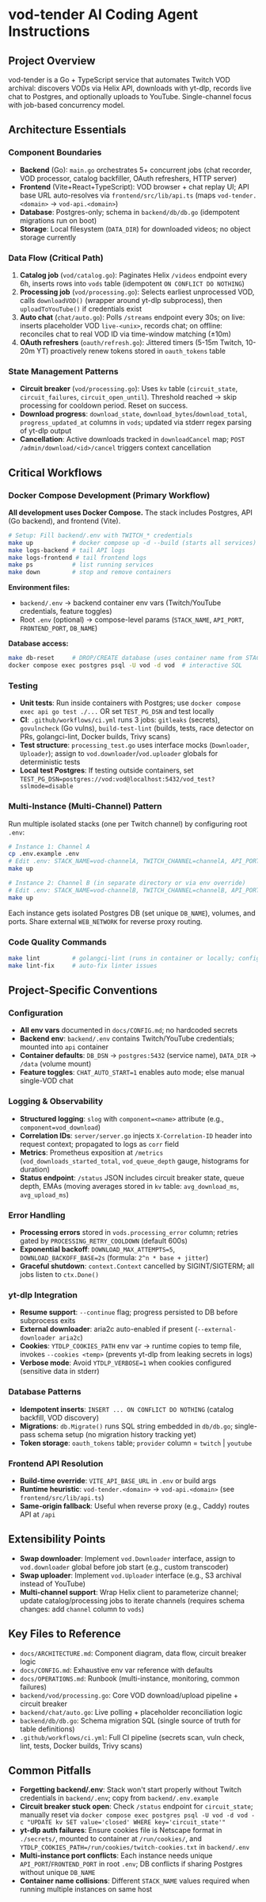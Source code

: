 # vod-tender AI Coding Agent Instructions

## Project Overview

vod-tender is a Go + TypeScript service that automates Twitch VOD archival: discovers VODs via Helix API, downloads with yt-dlp, records live chat to Postgres, and optionally uploads to YouTube. Single-channel focus with job-based concurrency model.

## Architecture Essentials

### Component Boundaries

- **Backend** (Go): `main.go` orchestrates 5+ concurrent jobs (chat recorder, VOD processor, catalog backfiller, OAuth refreshers, HTTP server)
- **Frontend** (Vite+React+TypeScript): VOD browser + chat replay UI; API base URL auto-resolves via `frontend/src/lib/api.ts` (maps `vod-tender.<domain>` → `vod-api.<domain>`)
- **Database**: Postgres-only; schema in `backend/db/db.go` (idempotent migrations run on boot)
- **Storage**: Local filesystem (`DATA_DIR`) for downloaded videos; no object storage currently

### Data Flow (Critical Path)

1. **Catalog job** (`vod/catalog.go`): Paginates Helix `/videos` endpoint every 6h, inserts rows into `vods` table (idempotent `ON CONFLICT DO NOTHING`)
2. **Processing job** (`vod/processing.go`): Selects earliest unprocessed VOD, calls `downloadVOD()` (wrapper around yt-dlp subprocess), then `uploadToYouTube()` if credentials exist
3. **Auto chat** (`chat/auto.go`): Polls `/streams` endpoint every 30s; on live: inserts placeholder VOD `live-<unix>`, records chat; on offline: reconciles chat to real VOD ID via time-window matching (±10m)
4. **OAuth refreshers** (`oauth/refresh.go`): Jittered timers (5-15m Twitch, 10-20m YT) proactively renew tokens stored in `oauth_tokens` table

### State Management Patterns

- **Circuit breaker** (`vod/processing.go`): Uses `kv` table (`circuit_state`, `circuit_failures`, `circuit_open_until`). Threshold reached → skip processing for cooldown period. Reset on success.
- **Download progress**: `download_state`, `download_bytes`/`download_total`, `progress_updated_at` columns in `vods`; updated via stderr regex parsing of yt-dlp output
- **Cancellation**: Active downloads tracked in `downloadCancel` map; `POST /admin/download/<id>/cancel` triggers context cancellation

## Critical Workflows

### Docker Compose Development (Primary Workflow)

**All development uses Docker Compose.** The stack includes Postgres, API (Go backend), and frontend (Vite).

```bash
# Setup: Fill backend/.env with TWITCH_* credentials
make up           # docker compose up -d --build (starts all services)
make logs-backend # tail API logs
make logs-frontend # tail frontend logs
make ps           # list running services
make down         # stop and remove containers
```

**Environment files:**

- `backend/.env` → backend container env vars (Twitch/YouTube credentials, feature toggles)
- Root `.env` (optional) → compose-level params (`STACK_NAME`, `API_PORT`, `FRONTEND_PORT`, `DB_NAME`)

**Database access:**

```bash
make db-reset     # DROP/CREATE database (uses container name from STACK_NAME)
docker compose exec postgres psql -U vod -d vod  # interactive SQL
```

### Testing

- **Unit tests**: Run inside containers with Postgres; use `docker compose exec api go test ./...` OR set `TEST_PG_DSN` and test locally
- **CI**: `.github/workflows/ci.yml` runs 3 jobs: `gitleaks` (secrets), `govulncheck` (Go vulns), `build-test-lint` (builds, tests, race detector on PRs, golangci-lint, Docker builds, Trivy scans)
- **Test structure**: `processing_test.go` uses interface mocks (`Downloader`, `Uploader`); assign to `vod.downloader`/`vod.uploader` globals for deterministic tests
- **Local test Postgres**: If testing outside containers, set `TEST_PG_DSN=postgres://vod:vod@localhost:5432/vod_test?sslmode=disable`

### Multi-Instance (Multi-Channel) Pattern

Run multiple isolated stacks (one per Twitch channel) by configuring root `.env`:

```bash
# Instance 1: Channel A
cp .env.example .env
# Edit .env: STACK_NAME=vod-channelA, TWITCH_CHANNEL=channelA, API_PORT=8080, FRONTEND_PORT=3000
make up

# Instance 2: Channel B (in separate directory or via env override)
# Edit .env: STACK_NAME=vod-channelB, TWITCH_CHANNEL=channelB, API_PORT=8081, FRONTEND_PORT=3001, DB_NAME=vod_channelb
make up
```

Each instance gets isolated Postgres DB (set unique `DB_NAME`), volumes, and ports. Share external `WEB_NETWORK` for reverse proxy routing.

### Code Quality Commands

```bash
make lint         # golangci-lint (runs in container or locally; config: .golangci.yml)
make lint-fix     # auto-fix linter issues
```

## Project-Specific Conventions

### Configuration

- **All env vars** documented in `docs/CONFIG.md`; no hardcoded secrets
- **Backend env**: `backend/.env` contains Twitch/YouTube credentials; mounted into `api` container
- **Container defaults**: `DB_DSN` → `postgres:5432` (service name), `DATA_DIR` → `/data` (volume mount)
- **Feature toggles**: `CHAT_AUTO_START=1` enables auto mode; else manual single-VOD chat

### Logging & Observability

- **Structured logging**: `slog` with `component=<name>` attribute (e.g., `component=vod_download`)
- **Correlation IDs**: `server/server.go` injects `X-Correlation-ID` header into request context; propagated to logs as `corr` field
- **Metrics**: Prometheus exposition at `/metrics` (`vod_downloads_started_total`, `vod_queue_depth` gauge, histograms for duration)
- **Status endpoint**: `/status` JSON includes circuit breaker state, queue depth, EMAs (moving averages stored in `kv` table: `avg_download_ms`, `avg_upload_ms`)

### Error Handling

- **Processing errors** stored in `vods.processing_error` column; retries gated by `PROCESSING_RETRY_COOLDOWN` (default 600s)
- **Exponential backoff**: `DOWNLOAD_MAX_ATTEMPTS=5`, `DOWNLOAD_BACKOFF_BASE=2s` (formula: `2^n * base + jitter`)
- **Graceful shutdown**: `context.Context` cancelled by SIGINT/SIGTERM; all jobs listen to `ctx.Done()`

### yt-dlp Integration

- **Resume support**: `--continue` flag; progress persisted to DB before subprocess exits
- **External downloader**: aria2c auto-enabled if present (`--external-downloader aria2c`)
- **Cookies**: `YTDLP_COOKIES_PATH` env var → runtime copies to temp file, invokes `--cookies <temp>` (prevents yt-dlp from leaking secrets in logs)
- **Verbose mode**: Avoid `YTDLP_VERBOSE=1` when cookies configured (sensitive data in stderr)

### Database Patterns

- **Idempotent inserts**: `INSERT ... ON CONFLICT DO NOTHING` (catalog backfill, VOD discovery)
- **Migrations**: `db.Migrate()` runs SQL string embedded in `db/db.go`; single-pass schema setup (no migration history tracking yet)
- **Token storage**: `oauth_tokens` table; `provider` column = `twitch` | `youtube`

### Frontend API Resolution

- **Build-time override**: `VITE_API_BASE_URL` in `.env` or build args
- **Runtime heuristic**: `vod-tender.<domain>` → `vod-api.<domain>` (see `frontend/src/lib/api.ts`)
- **Same-origin fallback**: Useful when reverse proxy (e.g., Caddy) routes API at `/api`

## Extensibility Points

- **Swap downloader**: Implement `vod.Downloader` interface, assign to `vod.downloader` global before job start (e.g., custom transcoder)
- **Swap uploader**: Implement `vod.Uploader` interface (e.g., S3 archival instead of YouTube)
- **Multi-channel support**: Wrap Helix client to parameterize channel; update catalog/processing jobs to iterate channels (requires schema changes: add `channel` column to `vods`)

## Key Files to Reference

- `docs/ARCHITECTURE.md`: Component diagram, data flow, circuit breaker logic
- `docs/CONFIG.md`: Exhaustive env var reference with defaults
- `docs/OPERATIONS.md`: Runbook (multi-instance, monitoring, common failures)
- `backend/vod/processing.go`: Core VOD download/upload pipeline + circuit breaker
- `backend/chat/auto.go`: Live polling + placeholder reconciliation logic
- `backend/db/db.go`: Schema migration SQL (single source of truth for table definitions)
- `.github/workflows/ci.yml`: Full CI pipeline (secrets scan, vuln check, lint, tests, Docker builds, Trivy scans)

## Common Pitfalls

- **Forgetting backend/.env**: Stack won't start properly without Twitch credentials in `backend/.env`; copy from `backend/.env.example`
- **Circuit breaker stuck open**: Check `/status` endpoint for `circuit_state`; manually reset via `docker compose exec postgres psql -U vod -d vod -c "UPDATE kv SET value='closed' WHERE key='circuit_state'"`
- **yt-dlp auth failures**: Ensure cookies file is Netscape format in `./secrets/`, mounted to container at `/run/cookies/`, and `YTDLP_COOKIES_PATH=/run/cookies/twitch-cookies.txt` in `backend/.env`
- **Multi-instance port conflicts**: Each instance needs unique `API_PORT`/`FRONTEND_PORT` in root `.env`; DB conflicts if sharing Postgres without unique `DB_NAME`
- **Container name collisions**: Different `STACK_NAME` values required when running multiple instances on same host
